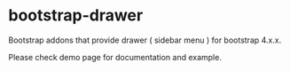 # bootstrap-drawer

Bootstrap addons that provide drawer ( sidebar menu ) for bootstrap 4.x.x.

Please check demo page for documentation and example.